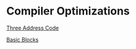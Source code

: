 # Compiler Optimizations

[Three Address Code](ThreeAddressCode.md)

[Basic Blocks](BasicBlocks.md)

